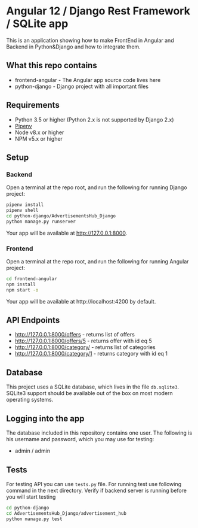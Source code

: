 # Angular 12 / Django Rest Framework / SQLite app

This is an application showing how to make FrontEnd in Angular and Backend in Python&Django and how to integrate them.

## What this repo contains
* frontend-angular - The Angular app source code lives here
* python-django - Django project with all important files

## Requirements
* Python 3.5 or higher (Python 2.x is not supported by Django 2.x)
* [Pipenv](https://pipenv.readthedocs.io/)
* Node v8.x or higher
* NPM v5.x or higher

## Setup

### Backend
Open a terminal at the repo root, and run the following for running Django project:

```bash
pipenv install
pipenv shell
cd python-django/AdvertisementsHub_Django
python manage.py runserver
```
Your app will be available at http://127.0.0.1:8000.

### Frontend
Open a terminal at the repo root, and run the following for running Angular project:

```bash
cd frontend-angular
npm install
npm start -o
```
Your app will be available at http://localhost:4200 by default.

## API Endpoints
* http://127.0.0.1:8000/offers - returns list of offers
*  http://127.0.0.1:8000/offers/5 - returns offer with id eq 5
*  http://127.0.0.1:8000/category/ - returns list of categories
*  http://127.0.0.1:8000/category/1 - returns category with id eq 1

## Database

This project uses a SQLite database, which lives in the file `db.sqlite3`. SQLite3 support should be available out of the box on most modern operating systems. 

## Logging into the app

The database included in this repository contains one user. The following is his username and password, which you may use for testing:

- admin / admin

## Tests
For testing API you can use ```tests.py``` file. For running test use following command in the next directory. 
Verify if backend server is running before you will start testing
```bash
cd python-django
cd AdvertisementsHub_Django/advertisement_hub
python manage.py test
```






